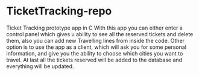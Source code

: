 # TicketTracking-repo
Ticket Tracking prototype app in C
With this app you can either enter a control panel which gives u ability to see all the reserved tickets and delete them, also you can add new Travelling lines from inside the code.
Other option is to use the app as a client, which will ask you for some personal information, and give you the ability to choose which cities you want to travel.
At last all the tickets reserved will be added to the database and everything will be updated.
